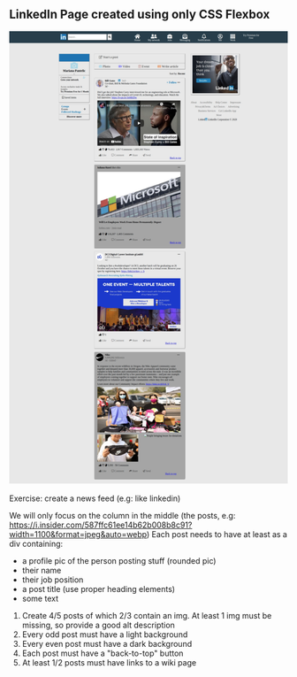 ## LinkedIn Page created using only CSS Flexbox

![Result](./img/LinkedIn.png)

Exercise: create a news feed (e.g: like linkedin)

We will only focus on the column in the middle (the posts, e.g: https://i.insider.com/587ffc61ee14b62b008b8c91?width=1100&format=jpeg&auto=webp)
Each post needs to have at least as a div containing:

- a profile pic of the person posting stuff (rounded pic)
- their name
- their job position
- a post title (use proper heading elements)
- some text

1. Create 4/5 posts of which 2/3 contain an img. At least 1 img must be missing, so provide a good alt description
2. Every odd post must have a light background
3. Every even post must have a dark background
4. Each post must have a "back-to-top" button
5. At least 1/2 posts must have links to a wiki page
